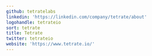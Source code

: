 ```yaml
---
github: tetratelabs
linkedin: 'https://linkedin.com/company/tetrate/about'
logohandle: tetrateio
sort: tetrate
title: Tetrate
twitter: tetrateio
website: 'https://www.tetrate.io/'
---
```

